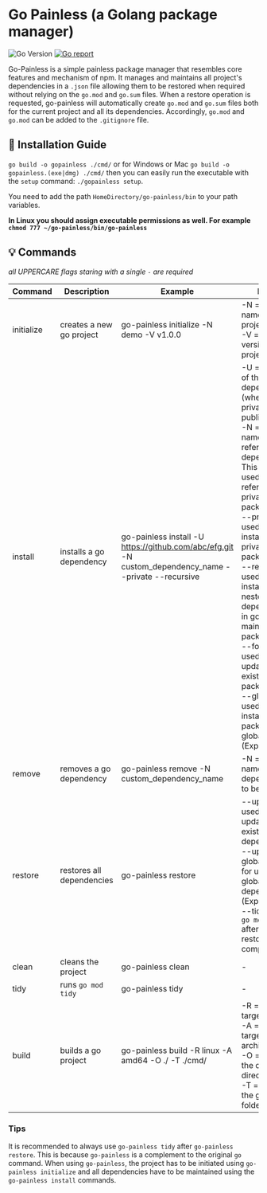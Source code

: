 # Go Painless (a Golang package manager)
![Go Version](https://img.shields.io/badge/Go-%3E%3D%201.18-%23007d9c)
[![Go report](https://goreportcard.com/badge/github.com/vedadiyan/gopainless)](https://goreportcard.com/report/github.com/vedadiyan/gopainless)

Go-Painless is a simple painless package manager that resembles core features and mechanism of npm. It manages and maintains all project's dependencies in a `.json` file allowing them to be restored when required without relying on the `go.mod` and `go.sum` files. When a restore operation is requested, go-painless will automatically create `go.mod` and `go.sum` files both for the current project and all its dependencies. Accordingly, `go.mod` and `go.mod` can be added to the `.gitignore` file. 

## 🚀 Installation Guide
`go build -o gopainless ./cmd/` 
or for Windows or Mac
`go build -o gopainless.(exe|dmg) ./cmd/`
then you can easily run the executable with the `setup` command: 
`./gopainless setup`.

You need to add the path `HomeDirectory/go-painless/bin` to your path variables.

**In Linux you should assign executable permissions as well. For example `chmod 777 ~/go-painless/bin/go-painless`**

## 💡 Commands 

*all UPPERCARE flags staring with a single `-` are required*

|Command| Description  | Example | Notes |
|--|--|--|--|
| initialize | creates a new go project  | go-painless initialize -N demo -V v1.0.0| -N = the name of the project <br /> -V = the version of the project 
|install| installs a go dependency | go-painless install -U https://github.com/abc/efg.git -N custom_dependency_name --private --recursive | -U = the URL of the dependency (whether private or public) <br /> -N = the name used to reference the dependency. This name is used for referencing private packages.  <br />  --private = used for installing private packages <br /> --recursive = used for installing nested dependencies in go-painless maintained packages <br /> --force = used for force updating existing packages <br /> --global = used for installing packages globally (Experimental) 
| remove | removes a go dependency | go-painless remove -N custom_dependency_name | -N = the name of the dependency to be removed
| restore | restores all dependencies | go-painless restore | --update = used for updating existing dependency <br /> --update-global = used for updating global dependencies (Experimental) <br /> --tidy = runs `go mod tidy` after the restore has completed 
| clean | cleans the project | go-painless clean | -
| tidy | runs `go mod tidy` | go-painless tidy | - 
| build | builds a go project | go-painless build -R linux -A amd64 -O ./ -T ./cmd/ | -R = specifies target OS <br /> -A = specifies target architecture <br /> -O = specifies the output directory <br /> -T = specifies the go file or folder to build 

### Tips
It is recommended to always use `go-painless tidy` after `go-painless restore`.  This is because `go-painless` is a complement to the original `go` command. 
When using `go-painless`, the project has to be initiated using `go-painless initialize` and all dependencies have to be maintained using the `go-painless install` commands.

